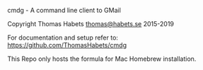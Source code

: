 cmdg - A command line client to GMail

Copyright Thomas Habets thomas@habets.se 2015-2019

For documentation and setup refer to: https://github.com/ThomasHabets/cmdg

This Repo only hosts the formula for Mac Homebrew installation.
